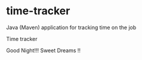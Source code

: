# time-tracker
Java (Maven) application for tracking time on the job

Time tracker

Good Night!!!
Sweet Dreams !!